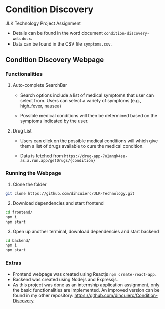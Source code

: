 # Condition Discovery

JLK Technology Project Assignment

- Details can be found in the word document `condition-discovery-web.docx`.
- Data can be found in the CSV file `symptoms.csv`.

## Condition Discovery Webpage

### Functionalities

1. Auto-complete SearchBar

   - Search options include a list of medical symptoms that user can select from. Users can select a variety of symptoms (e.g., high_fever, nausea)

   - Possible medical conditions will then be determined based on the symptoms indicated by the user.

2. Drug List

   - Users can click on the possible medical conditions will which give them a list of drugs available to cure the medical condition.

   - Data is fetched from `https://drug-app-7o2mnqk4sa-as.a.run.app/getDrugs/{condition}`

### Running the Webpage

1. Clone the folder

```bash
git clone https://github.com/dihcuierc/JLK-Technology.git
```

2. Download dependencies and start frontend

```bash
cd frontend/
npm i
npm start
```

3. Open up another terminal, download dependencies and start backend

```bash
cd backend/
npm i
npm start
```

### Extras

- Frontend webpage was created using Reactjs `npm create-react-app`.
- Backend was created using Nodejs and Expressjs.
- As this project was done as an internship application assignment, only the basic functionalities are implemented. An improved version can be found in my other repository: https://github.com/dihcuierc/Condition-Discovery
